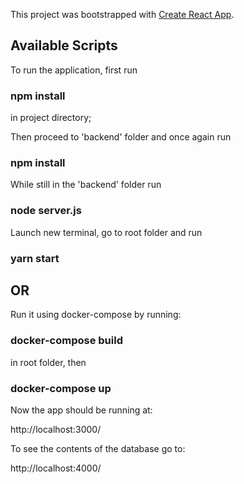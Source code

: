 This project was bootstrapped with [Create React App](https://github.com/facebook/create-react-app).

## Available Scripts

To run the application, first run

### npm install

in project directory;

Then proceed to 'backend' folder and once again run

### npm install

While still in the 'backend' folder run

### node server.js

Launch new terminal, go to root folder and run

### yarn start

## OR

Run it using docker-compose by running:

### docker-compose build

in root folder, then

### docker-compose up

Now the app should be running at:

http://localhost:3000/

To see the contents of the database go to:

http://localhost:4000/
